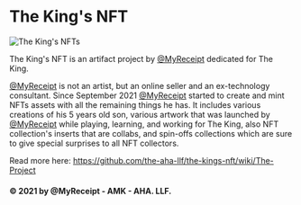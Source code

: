 # The King's NFT

![The King's NFTs](https://user-images.githubusercontent.com/32818033/144804055-4104cb64-50a1-45fc-9d96-b613a68cb475.jpg)

The King's NFT is an artifact project by [@MyReceipt](https://crot.straight-line.org/) dedicated for The King.

[@MyReceipt](https://crot.straight-line.org/) is not an artist, but an online seller and an ex-technology consultant. Since September 2021 [@MyReceipt](https://crot.straight-line.org/) started to create and mint NFTs assets with all the remaining things he has. It includes various creations of his 5 years old son, various artwork that was launched by [@MyReceipt](https://crot.straight-line.org/) while playing, learning, and working for The King, also NFT collection's inserts that are collabs, and spin-offs collections which are sure to give special surprises to all NFT collectors.

Read more here:
https://github.com/the-aha-llf/the-kings-nft/wiki/The-Project

#### © 2021 by @MyReceipt - AMK - AHA. LLF.
